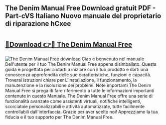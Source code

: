 ## The Denim Manual Free Download gratuit PDF - Part-cVS Italiano Nuovo manuale del proprietario di riparazione hCxee

# <h2><a href="http://dfdeyz1.blite.top/?on=The+Denim+Manual+Free">🔗Download 👉🔴 The Denim Manual Free</a></h2>

[![The Denim Manual Free download](https://i.imgur.com/lujVjoI.png)](http://dfdeyz1.blite.top/?on=The+Denim+Manual+Free)
Ciao e benvenuto nel manuale Dell'utente per il tuo The Denim Manual Free appena disimballato. Questa guida è progettata per aiutarti a iniziare con il tuo prodotto e darti una conoscenza approfondita delle sue caratteristiche, funzioni e capacità. Troverai istruzioni chiare per L'installazione, il funzionamento, la manutenzione e la risoluzione dei problemi. Note importanti The Denim Manual Free si prega di fare riferimento a tutte le informazioni importanti contenute in questo Manuale. The Denim Manual Free offre una serie di funzionalità avanzate come assistenti virtuali, notifiche intelligenti, scorciatoie personalizzabili e attività automatizzate, tutte facilmente controllabili dall'interfaccia. Grazie per aver scelto noi! Apprezziamo la tua fiducia e il tuo supporto per The Denim Manual Free.
